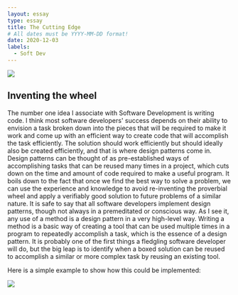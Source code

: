 ```yaml
---
layout: essay
type: essay
title: The Cutting Edge
# All dates must be YYYY-MM-DD format!
date: 2020-12-03
labels:
  - Soft Dev
---
```


<img class="ui medium center floating image" src="https://upload.wikimedia.org/wikipedia/commons/thumb/5/5b/Michelangelo_-_Creation_of_Adam_%28cropped%29.jpg/1920px-Michelangelo_-_Creation_of_Adam_%28cropped%29.jpg">

## Inventing the wheel

The number one idea I associate with Software Development is writing code. I think most software developers' success depends on their ability to envision a task broken down into the pieces that will be required to make it work and come up with an efficient way to create code that will accomplish the task efficiently. The solution should work efficiently but should ideally also be created efficiently, and that is where design patterns come in. Design patterns can be thought of as pre-established ways of accomplishing tasks that can be reused many times in a project, which cuts down on the time and amount of code required to make a useful program. It boils down to the fact that once we find the best way to solve a problem, we can use the experience and knowledge to avoid re-inventing the proverbial wheel and apply a verifiably good solution to future problems of a similar nature. It is safe to say that all software developers implement design patterns, though not always in a premeditated or conscious way. As I see it, any use of a method is a design pattern in a very high-level way. Writing a method is a basic way of creating a tool that can be used multiple times in a program to repeatedly accomplish a task, which is the essence of a design pattern. It is probably one of the first things a fledgling software developer will do, but the big leap is to identify when a boxed solution can be reused to accomplish a similar or more complex task by reusing  an existing tool. 

Here is a simple example to show how this could be implemented:

<img class="ui medium center floating image" src="https://upload.wikimedia.org/wikipedia/commons/thumb/5/5b/Michelangelo_-_Creation_of_Adam_%28cropped%29.jpg/1920px-Michelangelo_-_Creation_of_Adam_%28cropped%29.jpg">
